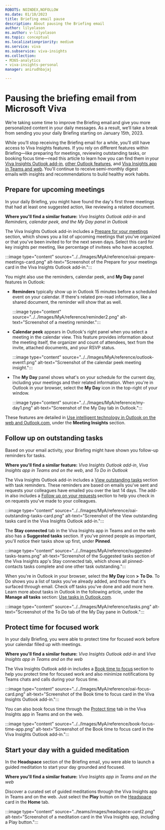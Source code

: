 ```yaml
---
ROBOTS: NOINDEX,NOFOLLOW
ms.date: 01/10/2023
title: Briefing email pause
description: About pausing the Briefing email
author: lilyolason
ms.author: v-lilyolason
ms.topic: conceptual
ms.localizationpriority: medium 
ms.service: viva 
ms.subservice: viva-insights 
ms.collection: 
- M365-analytics
- viva-insights-personal
manager: anirudhbajaj

---
```


# Pausing the briefing email from Microsoft Viva 

We’re taking some time to improve the Briefing email and give you more personalized content in your daily messages. As a result, we’ll take a break from sending you your daily Briefing starting on January 15th, 2023.

While you’ll stop receiving the Briefing email for a while, you’ll still have access to Viva Insights features. If you rely on different features within Briefing—like preparing for meetings, reviewing outstanding tasks, or booking focus time—read this article to learn how you can find them in your [Viva Insights Outlook add-in](../use/add-in.md), [other Outlook features](https://support.microsoft.com/en-us/office/use-intelligent-technology-in-outlook-on-the-web-and-outlook-com-24b30683-8340-4b69-b8ac-4193ec528a70), and [Viva Insights app in Teams and web](../teams/viva-insights-home.md). You'll continue to receive semi-monthly digest emails with insights and recommendations to build healthy work habits.

## Prepare for upcoming meetings 

In your daily Briefing, you might have found the day's first three meetings that had at least one suggested action, like reviewing a related document.

**Where you'll find a similar feature:** *Viva Insights Outlook add-in* and *Reminders, calendar peek, and the My Day panel in Outlook*

The Viva Insights Outlook add-in includes a [Prepare for your meetings](../use/use-insights.md#prepare-for-your-meetings) section, which shows you a list of upcoming meetings that you've organized or that you've been invited to for the next seven days. Select this card for key insights per meeting, like percentage of invitees who have accepted. 

:::image type="content" source="../../Images/MyA/reference/oai-prepare-meetings-card.png" alt-text="Screenshot of the Prepare for your meetings card in the Viva Insights Outlook add-in.":::

You might also use the reminders, calendar peek, and **My Day** panel features in Outlook:

* **Reminders** typically show up in Outlook 15 minutes before a scheduled event on your calendar. If there's related pre-read information, like a shared document, the reminder will show that as well.

    :::image type="content" source="../../Images/MyA/reference/reminder2.png" alt-text="Screenshot of a meeting reminder.":::

* **Calendar peek** appears in Outlook's right panel when you select a meeting in the calendar view. This feature provides information about the meeting itself, the organizer and count of attendees, text from the invite, attached documents, and your RSVP status.

    :::image type="content" source="../../Images/MyA/reference/outlook-event1.png" alt-text="Screenshot of the calendar peek meeting insight.":::

* The **My Day** panel shows what's on your schedule for the current day, including your meetings and their related information. When you're in Outlook in your browser, select the **My Day** icon in the top-right of your window.

    :::image type="content" source="../../Images/MyA/reference/my-day1.png" alt-text="Screenshot of the My Day tab in Outlook.":::

These features are detailed in [Use intelligent technology in Outlook on the web and Outlook.com](https://support.microsoft.com/en-us/office/use-intelligent-technology-in-outlook-on-the-web-and-outlook-com-24b30683-8340-4b69-b8ac-4193ec528a70), under the **Meeting Insights** section.

## Follow up on outstanding tasks 

Based on your email activity, your Briefing might have shown you follow-up reminders for tasks.

**Where you'll find a similar feature:** *Viva Insights Outlook add-in*, *Viva Insights app in Teams and on the web*, and *To Do in Outlook*

The Viva Insights Outlook add-in includes a [View outstanding tasks](../use/use-insights.md#view-outstanding-tasks) section with task reminders. These reminders are based on emails you've sent and requests your colleagues have emailed you over the last 14 days. The add-in also includes a [Follow up on your requests](../use/use-insights.md#follow-up-on-your-requests) section to help you check in on requests you've made to your colleagues. 

:::image type="content" source="../../Images/MyA/reference/oai-outstanding-tasks-card.png" alt-text="Screenshot of the View outstanding tasks card in the Viva Insights Outlook add-in.":::

The **Stay connected** tab in the Viva Insights app in Teams and on the web also has a **Suggested tasks** section. If you've pinned people as important, you'll notice their tasks show up first, under **Pinned**.

:::image type="content" source="../../Images/MyA/reference/suggested-tasks-teams.png" alt-text="Screenshot of the Suggested tasks section of the Viva Insights app's Stay connected tab, which shows all pinned-contacts tasks complete and one other task outstanding.":::

When you're in Outlook in your browser, select the **My Day** icon **>** **To Do**. To Do shows you a list of tasks you've already added, and those that it's surfaced through email. Check off tasks you've done and add more here. Learn more about tasks in Outlook in the following article, under the **Manage all tasks** section: [Use tasks in Outlook.com](https://support.microsoft.com/en-us/office/use-tasks-in-outlook-com-6e8a991b-ea62-4009-a7f7-62b70a57ec18#bkmk_beta).

:::image type="content" source="../../Images/MyA/reference/tasks.png" alt-text="Screenshot of the To Do tab of the My Day pane in Outlook.":::

## Protect time for focused work 

In your daily Briefing, you were able to protect time for focused work before your calendar filled up with meetings. 

**Where you'll find a similar feature:** *Viva Insights Outlook add-in* and *Viva Insights app in Teams and on the web*

The Viva Insights Outlook add-in includes a [Book time to focus](../use/use-insights.md#book-time-to-focus) section to help you protect time for focused work and also minimize notifications by Teams chats and calls during your focus time. 

:::image type="content" source="../../Images/MyA/reference/oai-focus-card.png" alt-text="Screenshot of the Book time to focus card in the Viva Insights Outlook add-in.":::

You can also book focus time through the [Protect time](../teams/viva-insights-protect-time.md) tab in the Viva Insights app in Teams and on the web.  

:::image type="content" source="../../Images/MyA/reference/book-focus-time-app.png" alt-text="Screenshot of the Book time to focus card in the Viva Insights Outlook add-in.":::

## Start your day with a guided meditation 

In the **Headspace** section of the Briefing email, you were able to launch a guided meditation to start your day grounded and focused. 

**Where you'll find a similar feature:** *Viva Insights app in Teams and on the web*

Discover a curated set of guided meditations through the Viva Insights app in Teams and on the web. Just select the **Play** button on the [Headspace](../teams/viva-insights-headspace.md) card in the **Home** tab. 

:::image type="content" source="../teams/images/headspace-card2.png" alt-text="Screenshot of a meditation card in the Viva Insights app, including a Play button.":::

